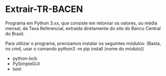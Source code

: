 # Extrair-TR-BACEN

Programa em Python 3.xx, que consiste em retornar os valores, ou média mensal, da Taxa Referencial, extraída diretamente do site do Banco Central do Brasil.

Para utilizar o programa, precisamos instalar os seguintes módulos: (Basta, no cmd, usar o comando python3 -m pip install (nome do módulo))
- python-bcb
- PySimpleGUI
- lxml
